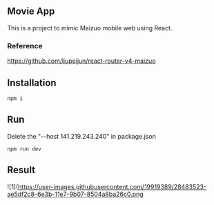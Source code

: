 ## Movie App

This is a project to mimic Maizuo mobile web using React.

### Reference

https://github.com/liupeijun/react-router-v4-maizuo

## Installation

`npm i`

## Run

Delete the "--host 141.219.243.240" in package.json

`npm run dev`

## Result


![1](https://user-images.githubusercontent.com/19919389/28483523-ae5df2c8-6e3b-11e7-9b07-8504a8ba26c0.png

